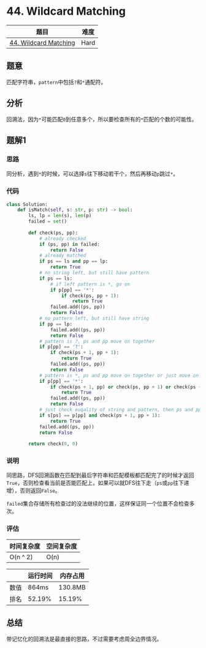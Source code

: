 # 44. Wildcard Matching

| 题目 | 难度 |
| ---- | ---- |
| [44. Wildcard Matching](https://leetcode.com/problems/wildcard-matching/) | Hard |

## 题意

匹配字符串，`pattern`中包括`?`和`*`通配符。

## 分析

回溯法，因为`*`可能匹配`0`到任意多个，所以要检查所有的`*`匹配的个数的可能性。

## 题解1

### 思路

同分析，遇到`*`的时候，可以选择`s`往下移动若干个，然后再移动`p`跳过`*`。

### 代码

```python
class Solution:
    def isMatch(self, s: str, p: str) -> bool:
        ls, lp = len(s), len(p)
        failed = set()
        
        def check(ps, pp):
            # already checked
            if (ps, pp) in failed:
                return False
            # already matched
            if ps == ls and pp == lp:
                return True
            # no string left, but still have pattern
            if ps == ls:
                # if left pattern is *, go on
                if p[pp] == '*':
                    if check(ps, pp + 1):
                        return True
                failed.add((ps, pp))
                return False
            # no pattern left, but still have string
            if pp == lp:
                failed.add((ps, pp))
                return False
            # pattern is ?, ps and pp move on together
            if p[pp] == '?':
                if check(ps + 1, pp + 1):
                    return True
                failed.add((ps, pp))
                return False
            # pattern is *, ps and pp move on together or just move on ps or pp
            if p[pp] == '*':
                if check(ps + 1, pp) or check(ps, pp + 1) or check(ps + 1, pp + 1):
                    return True
                failed.add((ps, pp))
                return False
            # just check euqality of string and pattern, then ps and pp move on together
            if s[ps] == p[pp] and check(ps + 1, pp + 1):
                return True
            failed.add((ps, pp))
            return False
            
        return check(0, 0)
```

### 说明

同思路，DFS回溯函数在匹配到最后字符串和匹配模板都匹配完了的时候才返回`True`，否则检查看当前是否能匹配上，如果可以就DFS往下走（`ps`或`pp`往下递增），否则返回`False`。

`failed`集合存储所有检查过的没法继续的位置，这样保证同一个位置不会检查多次。

### 评估

| 时间复杂度 | 空间复杂度 |
| ---- | ---- |
| O(n ^ 2) | O(n) |

| | 运行时间 | 内存占用 |
| ---- | ---- | ---- |
| 数值 | 864ms | 130.8MB |
| 排名 | 52.19% | 15.19% |

## 总结

带记忆化的回溯法是最直接的思路，不过需要考虑周全边界情况。
